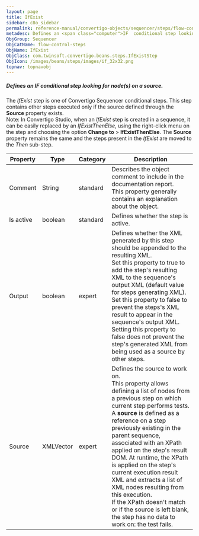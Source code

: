 ```yaml
---
layout: page
title: IfExist
sidebar: c8o_sidebar
permalink: reference-manual/convertigo-objects/sequencer/steps/flow-control-steps/ifexist/
metadesc: Defines an <span class="computer">IF  conditional step looking for node(s) on a source.   The  IfExist  step is one of Convertigo Sequencer conditiona
ObjGroup: Sequencer
ObjCatName: flow-control-steps
ObjName: IfExist
ObjClass: com.twinsoft.convertigo.beans.steps.IfExistStep
ObjIcon: /images/beans/steps/images/if_32x32.png
topnav: topnavobj
---
```

##### Defines an <span class="computer">IF</span> conditional step looking for node(s) on a source. 

The <i>IfExist</i> step is one of Convertigo Sequencer conditional steps. This step contains other steps executed only if the source defined through the <b>Source</b> property exists. <br/><span class="orangetwinsoft">Note:</span> In Convertigo Studio, when an <i>IfExist</i> step is created in a sequence, it can be easily replaced by an <i>IfExistThenElse</i>, using the right-click menu on the step and choosing the option <b>Change to</b> &gt; <b>IfExistThenElse</b>. The <b>Source</b> property remains the same and the steps present in the <i>IfExist</i> are moved to the <i>Then</i> sub-step.

Property | Type | Category | Description
--- | --- | --- | ---
Comment | String | standard | Describes the object comment to include in the documentation report.<br/>This property generally contains an explanation about the object.
Is active | boolean | standard | Defines whether the step is active.
Output | boolean | expert | Defines whether the XML generated by this step should be appended to the resulting XML.<br/>Set this property to <span class="computer">true</span> to add the step's resulting XML to the sequence's output XML (default value for steps generating XML). Set this property to <span class="computer">false</span> to prevent the steps's XML result to appear in the sequence's output XML.<br/>Setting this property to <span class="computer">false</span> does not prevent the step's generated XML from being used as a source by other steps.
Source | XMLVector | expert | Defines the source to work on.<br/>This property allows defining a list of nodes from a previous step on which current step performs tests. <br/>A <b>source</b> is defined as a reference on a step previously existing in the parent sequence, associated with an XPath applied on the step's result DOM. At runtime, the XPath is applied on the step's current execution result XML and extracts a list of XML nodes resulting from this execution. <br/>If the XPath doesn't match or if the source is left blank, the step has no data to work on: the test fails.

